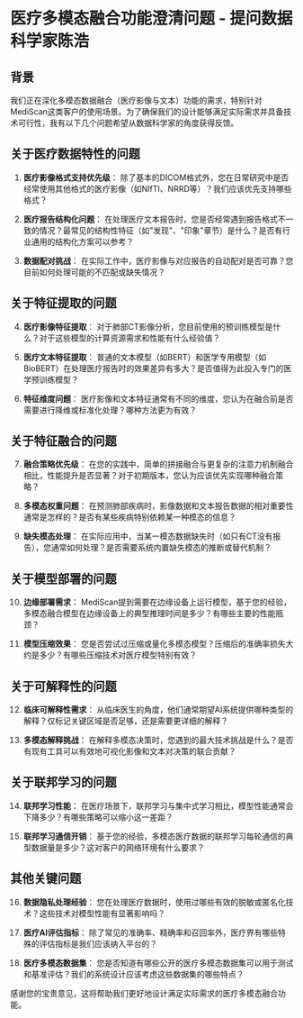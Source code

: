 # 医疗多模态融合功能澄清问题 - 提问数据科学家陈浩

## 背景
我们正在深化多模态数据融合（医疗影像与文本）功能的需求，特别针对MediScan这类客户的使用场景。为了确保我们的设计能够满足实际需求并具备技术可行性，我有以下几个问题希望从数据科学家的角度获得反馈。

## 关于医疗数据特性的问题

1. **医疗影像格式支持优先级**：
   除了基本的DICOM格式外，您在日常研究中是否经常使用其他格式的医疗影像（如NIfTI、NRRD等）？我们应该优先支持哪些格式？

2. **医疗报告结构化问题**：
   在处理医疗文本报告时，您是否经常遇到报告格式不一致的情况？最常见的结构性特征（如"发现"、"印象"章节）是什么？是否有行业通用的结构化方案可以参考？

3. **数据配对挑战**：
   在实际工作中，医疗影像与对应报告的自动配对是否可靠？您目前如何处理可能的不匹配或缺失情况？

## 关于特征提取的问题

4. **医疗影像特征提取**：
   对于肺部CT影像分析，您目前使用的预训练模型是什么？对于这些模型的计算资源需求和性能有什么经验值？

5. **医疗文本特征提取**：
   普通的文本模型（如BERT）和医学专用模型（如BioBERT）在处理医疗报告时的效果差异有多大？是否值得为此投入专门的医学预训练模型？

6. **特征维度问题**：
   医疗影像和文本特征通常有不同的维度，您认为在融合前是否需要进行降维或标准化处理？哪种方法更为有效？

## 关于特征融合的问题

7. **融合策略优先级**：
   在您的实践中，简单的拼接融合与更复杂的注意力机制融合相比，性能提升是否显著？对于初期版本，您认为应该优先实现哪种融合策略？

8. **多模态权重问题**：
   在预测肺部疾病时，影像数据和文本报告数据的相对重要性通常是怎样的？是否有某些疾病特别依赖某一种模态的信息？

9. **缺失模态处理**：
   在实际应用中，当某一模态数据缺失时（如只有CT没有报告），您通常如何处理？是否需要系统内置缺失模态的推断或替代机制？

## 关于模型部署的问题

10. **边缘部署需求**：
    MediScan提到需要在边缘设备上运行模型，基于您的经验，多模态融合模型在边缘设备上的典型推理时间是多少？有哪些主要的性能瓶颈？

11. **模型压缩效果**：
    您是否尝试过压缩或量化多模态模型？压缩后的准确率损失大约是多少？有哪些压缩技术对医疗模型特别有效？

## 关于可解释性的问题

12. **临床可解释性需求**：
    从临床医生的角度，他们通常期望AI系统提供哪种类型的解释？仅标记关键区域是否足够，还是需要更详细的解释？

13. **多模态解释挑战**：
    在解释多模态决策时，您遇到的最大技术挑战是什么？是否有现有工具可以有效地可视化影像和文本对决策的联合贡献？

## 关于联邦学习的问题

14. **联邦学习性能**：
    在医疗场景下，联邦学习与集中式学习相比，模型性能通常会下降多少？有哪些策略可以缩小这一差距？

15. **联邦学习通信开销**：
    基于您的经验，多模态医疗数据的联邦学习每轮通信的典型数据量是多少？这对客户的网络环境有什么要求？

## 其他关键问题

16. **数据隐私处理经验**：
    您在处理医疗数据时，使用过哪些有效的脱敏或匿名化技术？这些技术对模型性能有显著影响吗？

17. **医疗AI评估指标**：
    除了常见的准确率、精确率和召回率外，医疗界有哪些特殊的评估指标是我们应该纳入平台的？

18. **医疗多模态数据集**：
    您是否知道有哪些公开的医疗多模态数据集可以用于测试和基准评估？我们的系统设计应该考虑这些数据集的哪些特点？

感谢您的宝贵意见，这将帮助我们更好地设计满足实际需求的医疗多模态融合功能。 